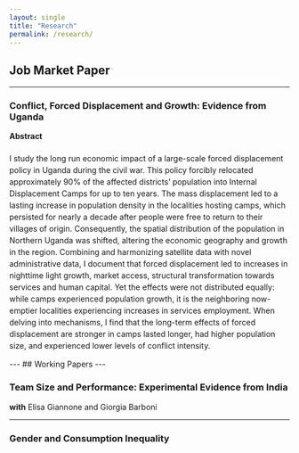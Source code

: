 ```yaml
---
layout: single
title: "Research"
permalink: /research/
---
```

## Job Market Paper
---

### **Conflict, Forced Displacement and Growth: Evidence from Uganda**  

**Abstract**  
<span style="font-size: 14px; line-height: 1.5;">  
I study the long run economic impact of a large-scale forced displacement policy in Uganda during the civil war. This policy forcibly relocated approximately 90% of the affected districts’ population into Internal Displacement Camps for up to ten years. The mass displacement led to a lasting increase in population density in the localities hosting camps, which persisted for nearly a decade after people were free to return to their villages of origin. Consequently, the spatial distribution of the population in Northern Uganda was shifted, altering the economic geography and growth in the region. Combining and harmonizing satellite data with novel administrative data, I document that forced displacement led to increases in nighttime light growth, market access, structural transformation towards services and human capital. Yet the effects were not distributed equally: while camps experienced population growth, it is the neighboring now-emptier localities experiencing increases in services employment.  When delving into mechanisms,  I find that the long-term effects of forced displacement are stronger in camps lasted longer, had higher population size, and experienced lower levels of conflict intensity.

</span>
---
## Working Papers
---

### **Team Size and Performance: Experimental Evidence from India**  
**with** Elisa Giannone and Giorgia Barboni  

---


### **Gender and Consumption Inequality**  


